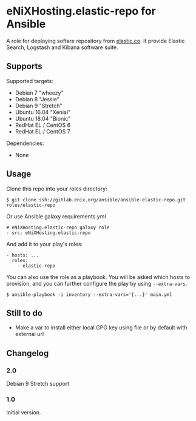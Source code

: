 eNiXHosting.elastic-repo for Ansible
=================

A role for deploying softare repository from [elastic.co](http://www.elastic.co). It provide Elastic Search, Logstash and Kibana software suite.

Supports
--------

Supported targets:

- Debian 7 "wheezy"
- Debian 8 "Jessie"
- Debian 9 "Stretch"
- Ubuntu 16.04 "Xenial"
- Ubuntu 18.04 "Bionic"
- RedHat EL / CentOS 6
- RedHat EL / CentOS 7

Dependencies:

- None


Usage
-----

Clone this repo into your roles directory:

    $ git clone ssh://gitlab.enix.org/ansible/ansible-elastic-repo.git roles/elastic-repo

Or use Ansible galaxy requirements.yml

    # eNiXHosting.elastic-repo galaxy role
    - src: eNiXHosting.elastic-repo

And add it to your play's roles:

    - hosts: ...
      roles:
        - elastic-repo

You can also use the role as a playbook. You will be asked which hosts to provision, and you can further configure the play by using `--extra-vars`.

    $ ansible-playbook -i inventory --extra-vars='{...}' main.yml


Still to do
-----------

- Make a var to install either local GPG key using file or by default with external url


Changelog
---------

### 2.0
 Debian 9 Stretch support

### 1.0

Initial version.
